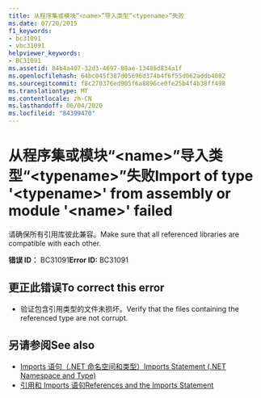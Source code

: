 ```yaml
---
title: 从程序集或模块“<name>”导入类型“<typename>”失败
ms.date: 07/20/2015
f1_keywords:
- bc31091
- vbc31091
helpviewer_keywords:
- BC31091
ms.assetid: 84b4a407-32d3-4697-88ae-13485d834a1f
ms.openlocfilehash: 64bc045f387d05696d374b4f6f55d062addb4082
ms.sourcegitcommit: f8c270376ed905f6a8896ce0fe25b4f4b38ff498
ms.translationtype: MT
ms.contentlocale: zh-CN
ms.lasthandoff: 06/04/2020
ms.locfileid: "84399470"
---
```

# <a name="import-of-type-typename-from-assembly-or-module-name-failed"></a><span data-ttu-id="997a2-102">从程序集或模块“\<name>”导入类型“\<typename>”失败</span><span class="sxs-lookup"><span data-stu-id="997a2-102">Import of type '\<typename>' from assembly or module '\<name>' failed</span></span>
<span data-ttu-id="997a2-103">请确保所有引用库彼此兼容。</span><span class="sxs-lookup"><span data-stu-id="997a2-103">Make sure that all referenced libraries are compatible with each other.</span></span>  
  
 <span data-ttu-id="997a2-104">**错误 ID：** BC31091</span><span class="sxs-lookup"><span data-stu-id="997a2-104">**Error ID:** BC31091</span></span>  
  
## <a name="to-correct-this-error"></a><span data-ttu-id="997a2-105">更正此错误</span><span class="sxs-lookup"><span data-stu-id="997a2-105">To correct this error</span></span>  
  
- <span data-ttu-id="997a2-106">验证包含引用类型的文件未损坏。</span><span class="sxs-lookup"><span data-stu-id="997a2-106">Verify that the files containing the referenced type are not corrupt.</span></span>  
  
## <a name="see-also"></a><span data-ttu-id="997a2-107">另请参阅</span><span class="sxs-lookup"><span data-stu-id="997a2-107">See also</span></span>

- [<span data-ttu-id="997a2-108">Imports 语句（.NET 命名空间和类型）</span><span class="sxs-lookup"><span data-stu-id="997a2-108">Imports Statement (.NET Namespace and Type)</span></span>](../language-reference/statements/imports-statement-net-namespace-and-type.md)
- [<span data-ttu-id="997a2-109">引用和 Imports 语句</span><span class="sxs-lookup"><span data-stu-id="997a2-109">References and the Imports Statement</span></span>](../programming-guide/program-structure/references-and-the-imports-statement.md)
